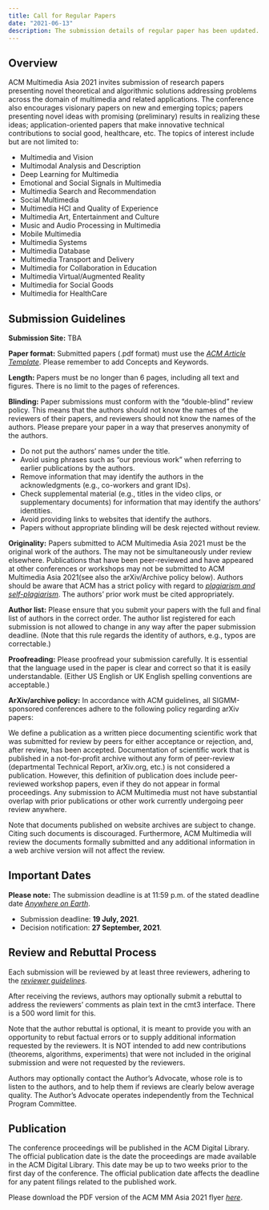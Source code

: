 ```yaml
---
title: Call for Regular Papers
date: "2021-06-13"
description: The submission details of regular paper has been updated.
---
```


## Overview

ACM Multimedia Asia 2021 invites submission of research papers presenting novel theoretical and algorithmic solutions addressing problems across the domain of multimedia and related applications. The conference also encourages visionary papers on new and emerging topics; papers presenting novel ideas with promising (preliminary) results in realizing these ideas; application-oriented papers that make innovative technical contributions to social good, healthcare, etc. The topics of interest include but are not limited to:

- Multimedia and Vision
- Multimodal Analysis and Description
- Deep Learning for Multimedia
- Emotional and Social Signals in Multimedia
- Multimedia Search and Recommendation
- Social Multimedia
- Multimedia HCI and Quality of Experience
- Multimedia Art, Entertainment and Culture
- Music and Audio Processing in Multimedia
- Mobile Multimedia
- Multimedia Systems
- Multimedia Database
- Multimedia Transport and Delivery
- Multimedia for Collaboration in Education
- Multimedia Virtual/Augmented Reality
- Multimedia for Social Goods
- Multimedia for HealthCare

## Submission Guidelines

**Submission Site:** TBA

**Paper format:** Submitted papers (.pdf format) must use the [*ACM Article Template*](https://www.acm.org/publications/proceedings-template). Please remember to add Concepts and Keywords.

**Length:** Papers must be no longer than 6 pages, including all text and figures. There is no limit to the pages of references. 

**Blinding:** Paper submissions must conform with the “double-blind” review policy. This means that the authors should not know the names of the reviewers of their papers, and reviewers should not know the names of the authors. Please prepare your paper in a way that preserves anonymity of the authors.

- Do not put the authors’ names under the title.
- Avoid using phrases such as “our previous work” when referring to earlier publications by the authors.
- Remove information that may identify the authors in the acknowledgments (e.g., co-workers and grant IDs).
- Check supplemental material (e.g., titles in the video clips, or supplementary documents) for information that may identify the authors’ identities.
- Avoid providing links to websites that identify the authors.
- Papers without appropriate blinding will be desk rejected without review.

**Originality:** Papers submitted to ACM Multimedia Asia 2021 must be the original work of the authors. The may not be simultaneously under review elsewhere. Publications that have been peer-reviewed and have appeared at other conferences or workshops may not be submitted to ACM Multimedia Asia 2021(see also the arXiv/Archive policy below). Authors should be aware that ACM has a strict policy with regard to [*plagiarism and self-plagiarism*](https://www.acm.org/publications/policies/plagiarism). The authors’ prior work must be cited appropriately.

**Author list:** Please ensure that you submit your papers with the full and final list of authors in the correct order. The author list registered for each submission is not allowed to change in any way after the paper submission deadline. (Note that this rule regards the identity of authors, e.g., typos are correctable.)

**Proofreading:** Please proofread your submission carefully. It is essential that the language used in the paper is clear and correct so that it is easily understandable. (Either US English or UK English spelling conventions are acceptable.)

**ArXiv/archive policy:** In accordance with ACM guidelines, all SIGMM-sponsored conferences adhere to the following policy regarding arXiv papers:

We define a publication as a written piece documenting scientific work that was submitted for review by peers for either acceptance or rejection, and, after review, has been accepted. Documentation of scientific work that is published in a not-for-profit archive without any form of peer-review (departmental Technical Report, arXiv.org, etc.) is not considered a publication. However, this definition of publication does include peer-reviewed workshop papers, even if they do not appear in formal proceedings. Any submission to ACM Multimedia must not have substantial overlap with prior publications or other work currently undergoing peer review anywhere.

Note that documents published on website archives are subject to change. Citing such documents is discouraged. Furthermore, ACM Multimedia will review the documents formally submitted and any additional information in a web archive version will not affect the review.


## Important Dates

**Please note:** The submission deadline is at 11:59 p.m. of the stated deadline date [*Anywhere on Earth*](https://www.timeanddate.com/time/zones/aoe).

- Submission deadline: **19 July, 2021**.
- Decision notification: **27 September, 2021**.


## Review and Rebuttal Process

Each submission will be reviewed by at least three reviewers, adhering to the [*reviewer guidelines*](https://mmasia2021.uqcloud.net/reviewer-guidelines).

After receiving the reviews, authors may optionally submit a rebuttal to address the reviewers’ comments as plain text in the cmt3 interface. There is a 500 word limit for this.

Note that the author rebuttal is optional, it is meant to provide you with an opportunity to rebut factual errors or to supply additional information requested by the reviewers. It is NOT intended to add new contributions (theorems, algorithms, experiments) that were not included in the original submission and were not requested by the reviewers.

Authors may optionally contact the Author’s Advocate, whose role is to listen to the authors, and to help them if reviews are clearly below average quality. The Author’s Advocate operates independently from the Technical Program Committee.


## Publication
The conference proceedings will be published in the ACM Digital Library. The official publication date is the date the proceedings are made available in the ACM Digital Library. This date may be up to two weeks prior to the first day of the conference. The official publication date affects the deadline for any patent filings related to the published work.


Please download the PDF version of the ACM MM Asia 2021 flyer [*here*](https://mmasia2021.uqcloud.net/uploads/flyer.pdf).

